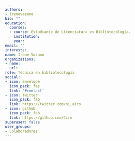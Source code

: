 ```yaml
---
authors:
- irenevazano
bio: ""
education:
  courses:
  - course: Estudiante de Licenciatura en Bibliotecología.
    institution:  
    year: 
email: ""
interests:
name: Irene Vazano
organizations:
- name: 
  url: 
role: Técnica en bibliotecología
social:
- icon: envelope
  icon_pack: fas
  link: '#contact'
- icon: twitter
  icon_pack: fab
  link: https://twitter.com/ni_airo
- icon: github
  icon_pack: fab
  link: https://github.com/4iro
superuser: false
user_groups:
- Colaboradores
---
```




